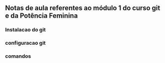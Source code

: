 ## Notas de aula referentes ao módulo 1 do curso git e  da Potência Feminina

### Instalacao do git
 
### configuracao git

### comandos
